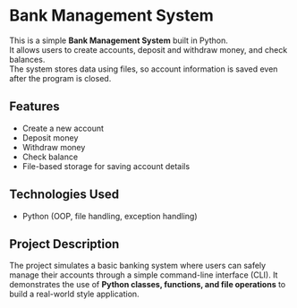 # Bank Management System

This is a simple **Bank Management System** built in Python.  
It allows users to create accounts, deposit and withdraw money, and check balances.  
The system stores data using files, so account information is saved even after the program is closed.

## Features
- Create a new account  
- Deposit money  
- Withdraw money  
- Check balance  
- File-based storage for saving account details  

## Technologies Used
- Python (OOP, file handling, exception handling)

## Project Description
The project simulates a basic banking system where users can safely manage their accounts through a simple command-line interface (CLI). It demonstrates the use of **Python classes, functions, and file operations** to build a real-world style application.
